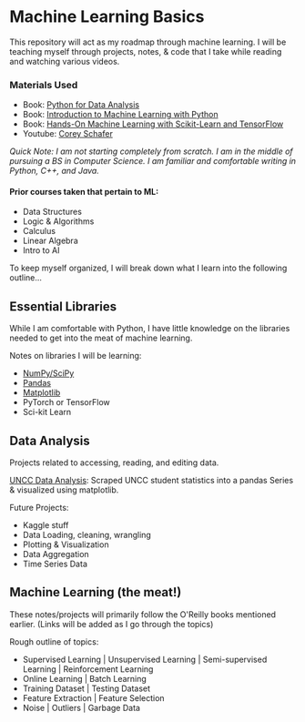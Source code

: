 # Machine Learning Basics
This repository will act as my roadmap through machine learning. I will be teaching myself through projects, notes, & code that I take while reading and watching various videos.

### Materials Used
* Book: [Python for Data Analysis](https://www.oreilly.com/library/view/python-for-data/9781491957653/)
* Book: [Introduction to Machine Learning with Python](https://www.oreilly.com/library/view/introduction-to-machine/9781449369880/)
* Book: [Hands-On Machine Learning with Scikit-Learn and TensorFlow](https://www.oreilly.com/library/view/hands-on-machine-learning/9781491962282/)
* Youtube: [Corey Schafer](https://www.youtube.com/user/schafer5)

*Quick Note: I am not starting completely from scratch. I am in the middle of pursuing a BS in Computer Science. I am familiar and comfortable writing in Python, C++, and Java.*

#### Prior courses taken that pertain to ML:
  * Data Structures
  * Logic & Algorithms
  * Calculus
  * Linear Algebra
  * Intro to AI

To keep myself organized, I will break down what I learn into the following outline...
## Essential Libraries
While I am comfortable with Python, I have little knowledge on the libraries needed to get into the meat of machine learning.

Notes on libraries I will be learning:
* [NumPy/SciPy](/Libraries/NumPy.ipynb)
* [Pandas](/Libraries/Pandas.ipynb)
* [Matplotlib](/Libraries/Matplotlib.ipynb)
* PyTorch or TensorFlow
* Sci-kit Learn

## Data Analysis
Projects related to accessing, reading, and editing data.

[UNCC Data Analysis](/Exercises/Lib_Exercises/uncc_dataset.py): Scraped UNCC student statistics into a pandas Series & visualized using matplotlib.

Future Projects:
* Kaggle stuff
* Data Loading, cleaning, wrangling
* Plotting & Visualization
* Data Aggregation
* Time Series Data

## Machine Learning (the meat!)
These notes/projects will primarily follow the O'Reilly books mentioned earlier. 
(Links will be added as I go through the topics)

Rough outline of topics:
* Supervised Learning | Unsupervised Learning | Semi-supervised Learning | Reinforcement Learning
* Online Learning | Batch Learning
* Training Dataset | Testing Dataset
* Feature Extraction | Feature Selection
* Noise | Outliers | Garbage Data

